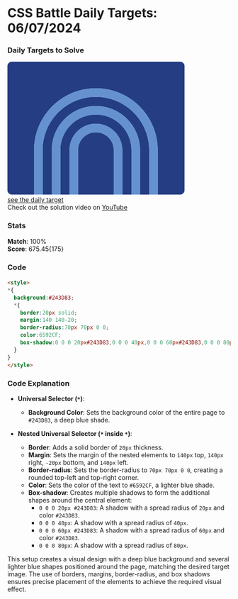 # CSS Battle Daily Targets: 06/07/2024

### Daily Targets to Solve

![picture of daily target](./images/06.png)  
[see the daily target](https://cssbattle.dev/play/AG82Ayk94Govgkkt7p7L)  
Check out the solution video on [YouTube](https://www.youtube.com/watch?v=jtmUTadYPs4)

### Stats

**Match**: 100%  
**Score**: 675.45{175}

### Code

```html
<style>
*{
  background:#243D83;
  *{
    border:20px solid;
    margin:140 140-20;
    border-radius:70px 70px 0 0;
    color:6592CF;
    box-shadow:0 0 0 20px#243D83,0 0 0 40px,0 0 0 60px#243D83,0 0 0 80px
  }
}
</style>
```

### Code Explanation

- **Universal Selector (`*`)**:
  - **Background Color**: Sets the background color of the entire page to `#243D83`, a deep blue shade.

- **Nested Universal Selector (`*` inside `*`)**:
  - **Border**: Adds a solid border of `20px` thickness.
  - **Margin**: Sets the margin of the nested elements to `140px` top, `140px` right, `-20px` bottom, and `140px` left.
  - **Border-radius**: Sets the border-radius to `70px 70px 0 0`, creating a rounded top-left and top-right corner.
  - **Color**: Sets the color of the text to `#6592CF`, a lighter blue shade.
  - **Box-shadow**: Creates multiple shadows to form the additional shapes around the central element:
    - `0 0 0 20px #243D83`: A shadow with a spread radius of `20px` and color `#243D83`.
    - `0 0 0 40px`: A shadow with a spread radius of `40px`.
    - `0 0 0 60px #243D83`: A shadow with a spread radius of `60px` and color `#243D83`.
    - `0 0 0 80px`: A shadow with a spread radius of `80px`.

This setup creates a visual design with a deep blue background and several lighter blue shapes positioned around the page, matching the desired target image. The use of borders, margins, border-radius, and box shadows ensures precise placement of the elements to achieve the required visual effect.